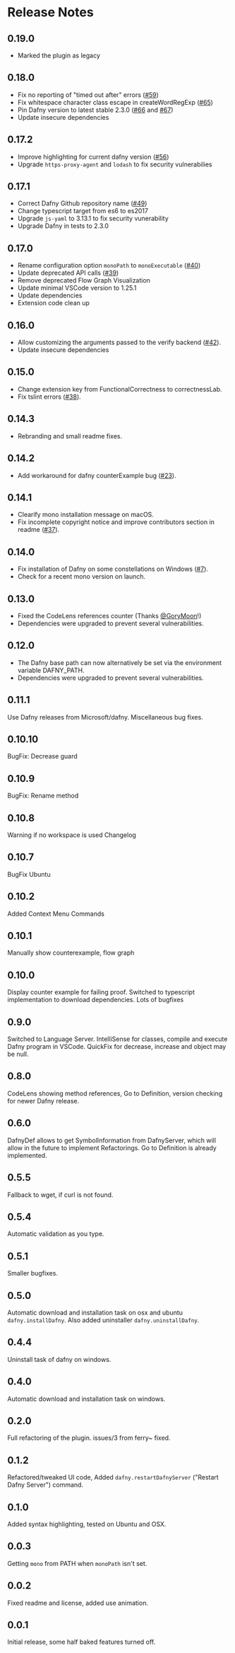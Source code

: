 # Release Notes

## 0.19.0
* Marked the plugin as legacy

## 0.18.0
* Fix no reporting of "timed out after" errors ([#59](https://github.com/DafnyVSCode/Dafny-VSCode/pull/59))
* Fix whitespace character class escape in createWordRegExp ([#65](https://github.com/DafnyVSCode/Dafny-VSCode/pull/65))
* Pin Dafny version to latest stable 2.3.0 ([#66](https://github.com/DafnyVSCode/Dafny-VSCode/issues/66) and [#67](https://github.com/DafnyVSCode/Dafny-VSCode/issues/67))
* Update insecure dependencies

## 0.17.2
* Improve highlighting for current dafny version ([#56](https://github.com/DafnyVSCode/Dafny-VSCode/pull/56))
* Upgrade `https-proxy-agent` and `lodash` to fix security vulnerabilies

## 0.17.1
* Correct Dafny Github repository name ([#49](https://github.com/DafnyVSCode/Dafny-VSCode/issues/49))
* Change typescript target from es6 to es2017
* Upgrade `js-yaml` to 3.13.1 to fix security vunerability
* Upgrade Dafny in tests to 2.3.0

## 0.17.0
* Rename configuration option `monoPath` to `monoExecutable` ([#40](https://github.com/DafnyVSCode/Dafny-VSCode/pull/40))
* Update deprecated API calls ([#39](https://github.com/DafnyVSCode/Dafny-VSCode/pull/39))
* Remove deprecated Flow Graph Visualization
* Update minimal VSCode version to 1.25.1
* Update dependencies
* Extension code clean up

## 0.16.0
* Allow customizing the arguments passed to the verify backend ([#42](https://github.com/DafnyVSCode/Dafny-VSCode/pull/42)).
* Update insecure dependencies

## 0.15.0
* Change extension key from FunctionalCorrectness to correctnessLab.
* Fix tslint errors ([#38](https://github.com/DafnyVSCode/Dafny-VSCode/pull/38)).

## 0.14.3
* Rebranding and small readme fixes.

## 0.14.2
* Add workaround for dafny counterExample bug ([#23](https://github.com/DafnyVSCode/Dafny-VSCode/issues/23)).

## 0.14.1
* Clearify mono installation message on macOS.
* Fix incomplete copyright notice and improve contributors section in readme ([#37](https://github.com/DafnyVSCode/Dafny-VSCode/issues/37)).

## 0.14.0
* Fix installation of Dafny on some constellations on Windows ([#7](https://github.com/DafnyVSCode/Dafny-VSCode/issues/7)).
* Check for a recent mono version on launch.

## 0.13.0

* Fixed the CodeLens references counter (Thanks [@GoryMoon](https://github.com/GoryMoon)!)
* Dependencies were upgraded to prevent several vulnerabilities.

## 0.12.0
* The Dafny base path can now alternatively be set via the environment variable DAFNY_PATH.
* Dependencies were upgraded to prevent several vulnerabilities.

## 0.11.1 
Use Dafny releases from Microsoft/dafny. Miscellaneous bug fixes.

## 0.10.10
BugFix: Decrease guard

## 0.10.9
BugFix: Rename method

## 0.10.8
Warning if no workspace is used
Changelog 

## 0.10.7 
BugFix Ubuntu

## 0.10.2 
Added Context Menu Commands

## 0.10.1 
Manually show counterexample, flow graph

## 0.10.0 
Display counter example for failing proof. Switched to typescript implementation to download dependencies. Lots of bugfixes

## 0.9.0 
Switched to Language Server. IntelliSense for classes, compile and execute Dafny program in VSCode. QuickFix for decrease, increase and object may be null. 

## 0.8.0 
CodeLens showing method references, Go to Definition, version checking for newer Dafny release. 

## 0.6.0 
DafnyDef allows to get SymbolInformation from DafnyServer, which will allow in the future to implement Refactorings. Go to Definition is already implemented. 

## 0.5.5 
Fallback to wget, if curl is not found.

## 0.5.4 
Automatic validation as you type.  

## 0.5.1 
Smaller bugfixes. 

## 0.5.0
Automatic download and installation task on osx and ubuntu `dafny.installDafny`. Also added uninstaller `dafny.uninstallDafny`. 

## 0.4.4
Uninstall task of dafny on windows. 

## 0.4.0
Automatic download and installation task on windows. 

## 0.2.0
Full refactoring of the plugin. issues/3 from ferry~ fixed. 

## 0.1.2
Refactored/tweaked UI code, Added `dafny.restartDafnyServer` ("Restart Dafny Server") command.

## 0.1.0
Added syntax highlighting, tested on Ubuntu and OSX.

## 0.0.3
Getting `mono` from PATH when `monoPath` isn't set.

## 0.0.2
Fixed readme and license, added use animation.

## 0.0.1
Initial release, some half baked features turned off.
